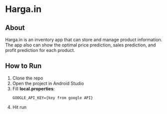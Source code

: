 # Harga.in

## About
Harga.in is an inventory app that can store and manage product information. The app also can show the optimal price prediction, sales prediction, and profit prediction for each product.

## How to Run
1. Clone the repo
2. Open the project in Android Studio
3. Fill **local.properties**:
   ```
   GOOGLE_API_KEY={key from google API}
   ```
4. Hit run